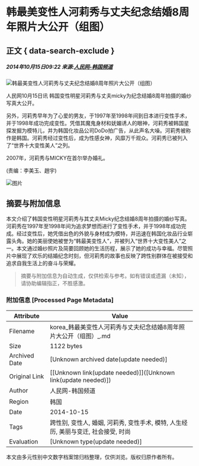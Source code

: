 # 韩最美变性人河莉秀与丈夫纪念结婚8周年照片大公开（组图）

## 正文 { data-search-exclude }


##### 2014年10月15日09:22 来源:[人民网-韩国频道](http://korea.people.com.cn/)

![韩最美变性人河莉秀与丈夫纪念结婚8周年照片大公开（组图）](/NMediaFile/2014/1015/FOREIGN201410150927000267661336246.jpg)

人民网10月15日讯 韩国变性明星河莉秀与丈夫micky为纪念结婚8周年拍摄的婚纱写真大公开。

另外，河莉秀早年为了心爱的男友，于1997年至1998年间到日本进行变性手术，并于1998年成功完成变性。凭借其魔鬼身材和妩媚诱人的眼神，河莉秀被韩国星探发掘为模特儿，并为韩国化妆品公司DoDo拍广告，从此声名大噪。河莉秀被称作是韩国。河莉秀经过变性后，成为性感女神，风靡万千观众。河莉秀已被列入了“世界十大变性美人”之列。

2007年，河莉秀与MICKY在首尔举办婚礼。

(责编：李美玉、趙宇)

![图片](/img/2012koreacn/images/icon10.jpg)
<!-- tcd_original_link http://korea.people.com.cn/n/2014/1015/c205180-8794978-3.html -->


## 摘要与附加信息

<!-- tcd_abstract -->
本文介绍了韩国变性明星河莉秀与其丈夫Micky纪念结婚8周年拍摄的婚纱写真。河莉秀在1997年至1998年间为追求梦想而进行了变性手术，并于1998年成功完成。经过变性后，她凭借出色的外貌与身材成为模特，并迅速在韩国化妆品行业崭露头角。她的美丽使她被誉为“韩最美变性人”，并被列入“世界十大变性美人”之一。本文通过婚纱照片及简要回顾她的生活历程，展示了她的成功与幸福。尽管照片中展现了欢乐的结婚纪念时刻，但河莉秀的故事也反映了跨性别群体在被接受和追求自我生活上的奋斗与荣耀。
<!-- tcd_abstract_end -->

> 摘要与附加信息为自动生成，仅供检索与参考。如有错误或遗漏（未知），请协助编辑指正，不胜感激。

### 附加信息 [Processed Page Metadata]

| Attribute       | Value                                  |
|-----------------|----------------------------------------|
| Filename        | korea_韩最美变性人河莉秀与丈夫纪念结婚8周年照片大公开（组图）_.md                             |
| Size            | 1122 bytes                           |
| Archived Date   | [Unknown archived date(update needed)]                             |
| Original Link   | [[Unknown link(update needed)]]([Unknown link(update needed)])                       |
| Author          | 人民网-韩国频道                               |
| Region          | 韩国                               |
| Date            | 2014-10-15                                 |
| Tags            | 跨性别, 变性人, 婚姻, 河莉秀, 变性手术, 模特, 人生经历, 美丽与变迁, 社会接受, 时尚                                 |
| Evaluation            | [Unknown type(update needed)]                                 |
<!-- tcd_table_end -->

本文由多元性别中文数字档案馆归档整理，仅供浏览。版权归原作者所有。
